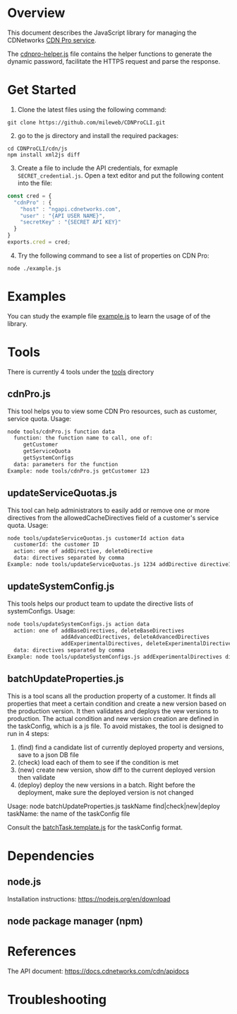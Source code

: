 # Overview

This document describes the JavaScript library for managing the CDNetworks [CDN Pro service](https://www.cdnetworks.com/cdnpro/).

The [cdnpro-helper.js](cdnpro-helper.js) file contains the helper functions to generate the dynamic password, facilitate the HTTPS request and parse the response.

# Get Started
1. Clone the latest files using the following command:
```
git clone https://github.com/mileweb/CDNProCLI.git
```
2. go to the js directory and install the required packages:
```
cd CDNProCLI/cdn/js
npm install xml2js diff
```
3. Create a file to include the API credentials, for exmaple `SECRET_credential.js`. Open a text editor and put the following content into the file:
```Javascript
const cred = {
  "cdnPro" : { 
    "host" : "ngapi.cdnetworks.com",
    "user" : "{API USER NAME}",
    "secretKey" : "{SECRET API KEY}"
  }
}
exports.cred = cred;
```
4. Try the following command to see a list of properties on CDN Pro:
```Shell
node ./example.js
```

# Examples
You can study the example file [example.js](example.js) to learn the usage of of the library.

# Tools
There is currently 4 tools under the [tools](tools/) directory
## cdnPro.js
This tool helps you to view some CDN Pro resources, such as customer, service quota. Usage:
```bash
node tools/cdnPro.js function data
  function: the function name to call, one of:
     getCustomer
     getServiceQuota
     getSystemConfigs
  data: parameters for the function
Example: node tools/cdnPro.js getCustomer 123
```
## updateServiceQuotas.js
This tool can help administrators to easily add or remove one or more directives from the allowedCacheDirectives
field of a customer's service quota. Usage:
```bash
node tools/updateServiceQuotas.js customerId action data
  customerId: the customer ID
  action: one of addDirective, deleteDirective
  data: directives separated by comma
Example: node tools/updateServiceQuotas.js 1234 addDirective directive1,directive2
```
## updateSystemConfig.js
This tools helps our product team to update the directive lists of systemConfigs. Usage:
```bash
node tools/updateSystemConfigs.js action data
  action: one of addBaseDirectives, deleteBaseDirectives
                 addAdvancedDirectives, deleteAdvancedDirectives
                 addExperimentalDirectives, deleteExperimentalDirectives
  data: directives separated by comma
Example: node tools/updateSystemConfigs.js addExperimentalDirectives directive1,directive2
```
## batchUpdateProperties.js
This is a tool scans all the production property of a customer.
It finds all properties that meet a certain condition and create a new version based on the production version.
It then validates and deploys the vew versions to production.
 The actual condition and new version creation are defined in the taskConfig, which is a js file.
 To avoid mistakes, the tool is designed to run in 4 steps:

 1. (find) find a candidate list of currently deployed property and versions, save to a json DB file
 2. (check) load each of them to see if the condition is met
 3. (new) create new version, show diff to the current deployed version then validate
 4. (deploy) deploy the new versions in a batch. Right before the deployment, make sure the 
    deployed version is not changed

Usage: node batchUpdateProperties.js taskName find|check|new|deploy
    taskName: the name of the taskConfig file

Consult the [batchTask.template.js](tools\batchTask.template.js) for the taskConfig format.

# Dependencies
## node.js
Installation instructions: https://nodejs.org/en/download
## node package manager (npm)

# References
The API document: https://docs.cdnetworks.com/cdn/apidocs

# Troubleshooting
